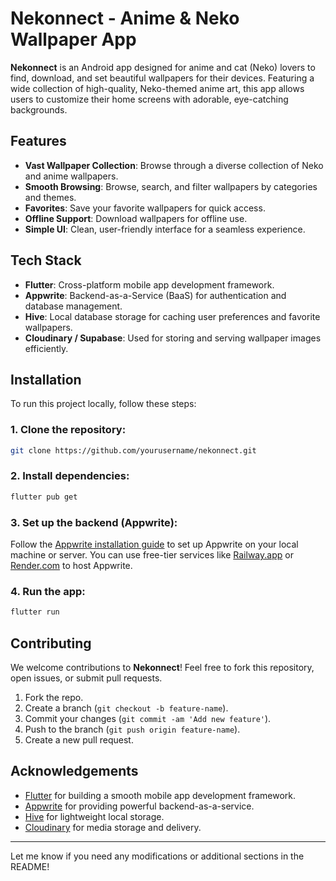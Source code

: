 # **Nekonnect** - Anime & Neko Wallpaper App

**Nekonnect** is an Android app designed for anime and cat (Neko) lovers to find, download, and set beautiful wallpapers for their devices. Featuring a wide collection of high-quality, Neko-themed anime art, this app allows users to customize their home screens with adorable, eye-catching backgrounds.

## **Features**

- **Vast Wallpaper Collection**: Browse through a diverse collection of Neko and anime wallpapers.
- **Smooth Browsing**: Browse, search, and filter wallpapers by categories and themes.
- **Favorites**: Save your favorite wallpapers for quick access.
- **Offline Support**: Download wallpapers for offline use.
- **Simple UI**: Clean, user-friendly interface for a seamless experience.

## **Tech Stack**

- **Flutter**: Cross-platform mobile app development framework.
- **Appwrite**: Backend-as-a-Service (BaaS) for authentication and database management.
- **Hive**: Local database storage for caching user preferences and favorite wallpapers.
- **Cloudinary / Supabase**: Used for storing and serving wallpaper images efficiently.

## **Installation**

To run this project locally, follow these steps:

### **1. Clone the repository:**

```bash
git clone https://github.com/yourusername/nekonnect.git
```

### **2. Install dependencies:**

```bash
flutter pub get
```

### **3. Set up the backend (Appwrite):**

Follow the [Appwrite installation guide](https://appwrite.io/docs/installation) to set up Appwrite on your local machine or server. You can use free-tier services like [Railway.app](https://railway.app/) or [Render.com](https://render.com/) to host Appwrite.

### **4. Run the app:**

```bash
flutter run
```

## **Contributing**

We welcome contributions to **Nekonnect**! Feel free to fork this repository, open issues, or submit pull requests.

1. Fork the repo.
2. Create a branch (`git checkout -b feature-name`).
3. Commit your changes (`git commit -am 'Add new feature'`).
4. Push to the branch (`git push origin feature-name`).
5. Create a new pull request.

<!-- ## **License**

This project is licensed under the MIT License - see the [LICENSE](LICENSE) file for details. -->

## **Acknowledgements**

- [Flutter](https://flutter.dev/) for building a smooth mobile app development framework.
- [Appwrite](https://appwrite.io/) for providing powerful backend-as-a-service.
- [Hive](https://pub.dev/packages/hive) for lightweight local storage.
- [Cloudinary](https://cloudinary.com/) for media storage and delivery.

---

Let me know if you need any modifications or additional sections in the README!
